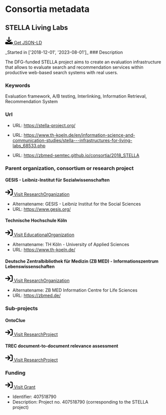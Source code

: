 # Consortia metadata

## STELLA Living Labs

<p><img src = "/images/get.svg" alt="Get JSON-LD"/><a href="../../metadata/consortia/2018_STELLA.json" target="_blank" download="metadata.json"> Get JSON-LD</a></p>
_Started in ['2018-12-01', '2023-08-01']_
### Description

The DFG-funded STELLA project aims to create an evaluation infrastructure that allows to evaluate search and recommendation services within productive web-based search systems with real users.
### Keywords

Evaluation framework, A/B testing, Interlinking, Information Retrieval, Recommendation System
### Url

- URL: <a href="https://stella-project.org/" target="_blank">https://stella-project.org/</a>

- URL: <a href="https://www.th-koeln.de/en/information-science-and-communication-studies/stella---infrastructures-for-living-labs_68533.php" target="_blank">https://www.th-koeln.de/en/information-science-and-communication-studies/stella---infrastructures-for-living-labs_68533.php</a>

- URL: <a href="https://zbmed-semtec.github.io/consortia/2018_STELLA" target="_blank">https://zbmed-semtec.github.io/consortia/2018_STELLA</a>

### Parent organization, consortium or research project

#### GESIS - Leibniz-Institut für Sozialwissenschaften

<a href="https://ror.org/018afyw53" target="_blank"><img src = "/images/visit.svg" alt="Visit URL"/> Visit ResearchOrganization</a>

- Alternatename: GESIS - Leibniz Institut for the Social Sciences
- URL: <a href="https://www.gesis.org/" target="_blank">https://www.gesis.org/</a>

#### Technische Hochschule Köln

<a href="https://ror.org/014nnvj65" target="_blank"><img src = "/images/visit.svg" alt="Visit URL"/> Visit EducationalOrganization</a>

- Alternatename: TH Köln - University of Applied Sciences 
- URL: <a href="https://www.th-koeln.de/" target="_blank">https://www.th-koeln.de/</a>

#### Deutsche Zentralbibliothek für Medizin (ZB MED) - Informationszentrum Lebenswissenschaften

<a href="https://ror.org/0259fwx54" target="_blank"><img src = "/images/visit.svg" alt="Visit URL"/> Visit ResearchOrganization</a>

- Alternatename: ZB MED Information Centre for Life Sciences
- URL: <a href="https://zbmed.de/" target="_blank">https://zbmed.de/</a>

### Sub-projects

#### OntoClue

<a href="https://w3id.org/zbmed-semtec/projects/2021_OntoClue" target="_blank"><img src = "/images/visit.svg" alt="Visit URL"/> Visit ResearchProject</a>

#### TREC document-to-document relevance assessment

<a href="https://w3id.org/zbmed-semtec/projects/2022_TREC_doc2doc" target="_blank"><img src = "/images/visit.svg" alt="Visit URL"/> Visit ResearchProject</a>

### Funding

<a href="https://gepris.dfg.de/gepris/projekt/407518790" target="_blank"><img src = "/images/visit.svg" alt="Visit URL"/> Visit Grant</a>

- Identifier: 407518790
- Description: Project no. 407518790 (corresponding to the STELLA project)


<script type="application/ld+json">
{
  "@context": "http://schema.org/",
  "@id": "https://gepris.dfg.de/gepris/projekt/407518790#project",
  "@type": "ResearchProject",
  "name": "STELLA Living Labs",
  "foundingDate": [
    "2018-12-01",
    "2023-08-01"
  ],
  "description": "The DFG-funded STELLA project aims to create an evaluation infrastructure that allows to evaluate search and recommendation services within productive web-based search systems with real users.",
  "keywords": "Evaluation framework, A/B testing, Interlinking, Information Retrieval, Recommendation System",
  "url": [
    "https://stella-project.org/",
    "https://www.th-koeln.de/en/information-science-and-communication-studies/stella---infrastructures-for-living-labs_68533.php",
    "https://zbmed-semtec.github.io/consortia/2018_STELLA"
  ],
  "parentOrganization": [
    {
      "@type": "ResearchOrganization",
      "@id": "https://ror.org/018afyw53",
      "name": "GESIS - Leibniz-Institut f\u00fcr Sozialwissenschaften",
      "alternateName": "GESIS - Leibniz Institut for the Social Sciences",
      "url": "https://www.gesis.org/"
    },
    {
      "@type": "EducationalOrganization",
      "@id": "https://ror.org/014nnvj65",
      "name": "Technische Hochschule K\u00f6ln",
      "alternateName": "TH K\u00f6ln - University of Applied Sciences ",
      "url": "https://www.th-koeln.de/"
    },
    {
      "@type": "ResearchOrganization",
      "@id": "https://ror.org/0259fwx54",
      "name": "Deutsche Zentralbibliothek f\u00fcr Medizin (ZB MED) - Informationszentrum Lebenswissenschaften",
      "alternateName": "ZB MED Information Centre for Life Sciences",
      "url": "https://zbmed.de/"
    }
  ],
  "subOrganization": [
    {
      "@type": "ResearchProject",
      "@id": "https://w3id.org/zbmed-semtec/projects/2021_OntoClue",
      "name": "OntoClue"
    },
    {
      "@type": "ResearchProject",
      "@id": "https://w3id.org/zbmed-semtec/projects/2022_TREC_doc2doc",
      "name": "TREC document-to-document relevance assessment"
    }
  ],
  "funding": [
    {
      "@type": "Grant",
      "@id": "https://gepris.dfg.de/gepris/projekt/407518790",
      "funder": {
        "@type": "Organization",
        "@id": "https://ror.org/018mejw64",
        "name": "Deutsche Forschungsgemeinschaft",
        "alternateName": "German Research Foundation",
        "url": "http://www.dfg.de/en/"
      },
      "identifier": "407518790",
      "description": "Project no. 407518790 (corresponding to the STELLA project)"
    }
  ]
}
</script>

